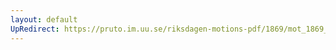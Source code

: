 ```yaml
---
layout: default
UpRedirect: https://pruto.im.uu.se/riksdagen-motions-pdf/1869/mot_1869__fk__45/mot_1869__fk__45-001.pdf
---
```

